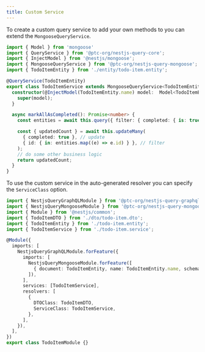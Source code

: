 ```yaml
---
title: Custom Service
---
```


To create a custom query service to add your own methods to you can extend the `MongooseQueryService`.

```ts title="todo-item.service.ts"
import { Model } from 'mongoose'
import { QueryService } from '@ptc-org/nestjs-query-core';
import { InjectModel } from '@nestjs/mongoose';
import { MongooseQueryService } from '@ptc-org/nestjs-query-mongoose';
import { TodoItemEntity } from './entity/todo-item.entity';

@QueryService(TodoItemEntity)
export class TodoItemService extends MongooseQueryService<TodoItemEntity> {
  constructor(@InjectModel(TodoItemEntity.name) model:  Model<TodoItemEntity>) {
    super(model);
  }

  async markAllAsCompleted(): Promise<number> {
    const entities = await this.query({ filter: { completed: { is: true } } });

    const { updatedCount } = await this.updateMany(
      { completed: true }, // update
      { id: { in: entities.map((e) => e.id) } }, // filter
    );
    // do some other business logic
    return updatedCount;
  }
}
```

To use the custom service in the auto-generated resolver you can specify the `ServiceClass` option.

```ts title="todo-item.module.ts" {12,16}
import { NestjsQueryGraphQLModule } from '@ptc-org/nestjs-query-graphql';
import { NestjsQueryMongooseModule } from '@ptc-org/nestjs-query-mongoose';
import { Module } from '@nestjs/common';
import { TodoItemDTO } from './dto/todo-item.dto';
import { TodoItemEntity } from './todo-item.entity';
import { TodoItemService } from './todo-item.service';

@Module({
  imports: [
    NestjsQueryGraphQLModule.forFeature({
      imports: [
        NestjsQueryMongooseModule.forFeature([
          { document: TodoItemEntity, name: TodoItemEntity.name, schema: TodoItemEntitySchema },
        ]),
      ],
      services: [TodoItemService],
      resolvers: [
        {
          DTOClass: TodoItemDTO,
          ServiceClass: TodoItemService,
        },
      ],
    }),
  ],
})
export class TodoItemModule {}

```
